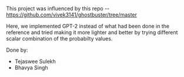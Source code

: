 This project was influenced by this repo -- https://github.com/vivek3141/ghostbuster/tree/master

Here, we implemented GPT-2 instead of what had been done in the reference and tried making it more lighter and better by trying different scalar combination of the probabilty values.

Done by:
- Tejaswee Sulekh
- Bhavya Singh
